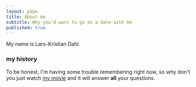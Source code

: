 ```yaml
---
layout: page
title: About me
subtitle: Why you'd want to go on a date with me
published: true
---
```

My name is Lars-Kristian Dahl.

### my history

To be honest, I'm having some trouble remembering right now, so why don't you just watch [my movie](http://en.wikipedia.org/wiki/The_Princess_Bride_%28film%29) and it will answer **all** your questions.
